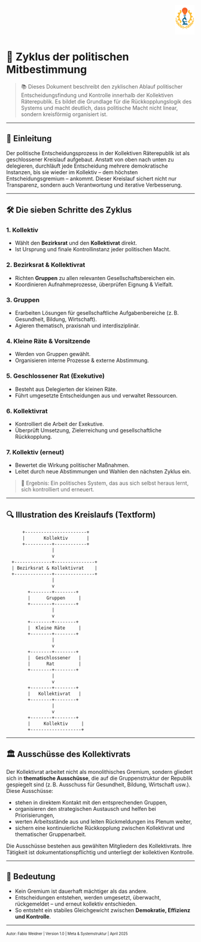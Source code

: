 <p align="right">
  <img src="https://raw.githubusercontent.com/hades-dux/Kollektive-Raeterepublik/main/Meta_und_Systemstruktur/logo_offiziell.png" alt="Logo der Kollektiven Räterepublik" height="80">
</p>

<!--
Autor: Fabio Weidner
Version: 1.0
Sektion: Meta & Systemstruktur
Veröffentlichung: April 2025
-->

# 🔄 Zyklus der politischen Mitbestimmung

> 📚 Dieses Dokument beschreibt den zyklischen Ablauf politischer Entscheidungsfindung und Kontrolle innerhalb der Kollektiven Räterepublik. Es bildet die Grundlage für die Rückkopplungslogik des Systems und macht deutlich, dass politische Macht nicht linear, sondern kreisförmig organisiert ist.

---

## 🧭 Einleitung

Der politische Entscheidungsprozess in der Kollektiven Räterepublik ist als geschlossener Kreislauf aufgebaut. Anstatt von oben nach unten zu delegieren, durchläuft jede Entscheidung mehrere demokratische Instanzen, bis sie wieder im Kollektiv – dem höchsten Entscheidungsgremium – ankommt. Dieser Kreislauf sichert nicht nur Transparenz, sondern auch Verantwortung und iterative Verbesserung.

---

## 🛠️ Die sieben Schritte des Zyklus

### 1. **Kollektiv**
- Wählt den **Bezirksrat** und den **Kollektivrat** direkt.
- Ist Ursprung und finale Kontrollinstanz jeder politischen Macht.

### 2. **Bezirksrat & Kollektivrat**
- Richten **Gruppen** zu allen relevanten Gesellschaftsbereichen ein.
- Koordinieren Aufnahmeprozesse, überprüfen Eignung & Vielfalt.

### 3. **Gruppen**
- Erarbeiten Lösungen für gesellschaftliche Aufgabenbereiche (z. B. Gesundheit, Bildung, Wirtschaft).
- Agieren thematisch, praxisnah und interdisziplinär.

### 4. **Kleine Räte & Vorsitzende**
- Werden von Gruppen gewählt.
- Organisieren interne Prozesse & externe Abstimmung.

### 5. **Geschlossener Rat (Exekutive)**
- Besteht aus Delegierten der kleinen Räte.
- Führt umgesetzte Entscheidungen aus und verwaltet Ressourcen.

### 6. **Kollektivrat**
- Kontrolliert die Arbeit der Exekutive.
- Überprüft Umsetzung, Zielerreichung und gesellschaftliche Rückkopplung.

### 7. **Kollektiv (erneut)**
- Bewertet die Wirkung politischer Maßnahmen.
- Leitet durch neue Abstimmungen und Wahlen den nächsten Zyklus ein.

> 🔁 Ergebnis: Ein politisches System, das aus sich selbst heraus lernt, sich kontrolliert und erneuert.

---

## 🔍 Illustration des Kreislaufs (Textform)

```
      +-----------------------+
      |       Kollektiv       |
      +----------+------------+
                 |
                 v
  +--------------+---------------+
  | Bezirksrat & Kollektivrat    |
  +--------------+---------------+
                 |
                 v
        +--------+--------+
        |      Gruppen     |
        +--------+--------+
                 |
                 v
        +--------+--------+
        |  Kleine Räte     |
        +--------+--------+
                 |
                 v
        +--------+--------+
        |  Geschlossener   |
        |      Rat         |
        +--------+--------+
                 |
                 v
        +--------+--------+
        |   Kollektivrat   |
        +--------+--------+
                 |
                 v
        +--------+--------+
        |     Kollektiv     |
        +-------------------+
```

---

## 🏛️ Ausschüsse des Kollektivrats

Der Kollektivrat arbeitet nicht als monolithisches Gremium, sondern gliedert sich in **thematische Ausschüsse**, die auf die Gruppenstruktur der Republik gespiegelt sind (z. B. Ausschuss für Gesundheit, Bildung, Wirtschaft usw.). Diese Ausschüsse:

- stehen in direktem Kontakt mit den entsprechenden Gruppen,
- organisieren den strategischen Austausch und helfen bei Priorisierungen,
- werten Arbeitsstände aus und leiten Rückmeldungen ins Plenum weiter,
- sichern eine kontinuierliche Rückkopplung zwischen Kollektivrat und thematischer Gruppenarbeit.

Die Ausschüsse bestehen aus gewählten Mitgliedern des Kollektivrats. Ihre Tätigkeit ist dokumentationspflichtig und unterliegt der kollektiven Kontrolle.

---

## 🧠 Bedeutung

- Kein Gremium ist dauerhaft mächtiger als das andere.
- Entscheidungen entstehen, werden umgesetzt, überwacht, rückgemeldet – und erneut kollektiv entschieden.
- So entsteht ein stabiles Gleichgewicht zwischen **Demokratie, Effizienz und Kontrolle**.

---

<sub><sup>Autor: Fabio Weidner | Version 1.0 | Meta & Systemstruktur | April 2025</sup></sub>
